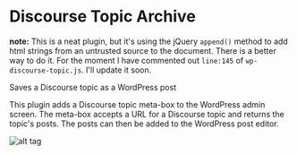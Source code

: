 # Discourse Topic Archive

**note:** This is a neat plugin, but it's using the jQuery `append()` method to add html strings from an untrusted source to the document. There is a better way to do it. For the moment I have commented out `line:145` of `wp-discourse-topic.js`. I'll update it soon.

Saves a Discourse topic as a WordPress post

This plugin adds a Discourse topic meta-box to the WordPress admin screen. The meta-box accepts a URL for a Discourse
topic and returns the topic's posts. The posts can then be added to the WordPress post editor.

![alt tag](https://cloud.githubusercontent.com/assets/2975917/15486495/3136662e-20fb-11e6-9f5d-5133e8b6b1d0.png)
